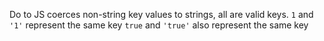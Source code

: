Do to JS coerces non-string key values to strings, all are valid keys.
`1` and `'1'` represent the same key
`true` and `'true'` also represent the same key